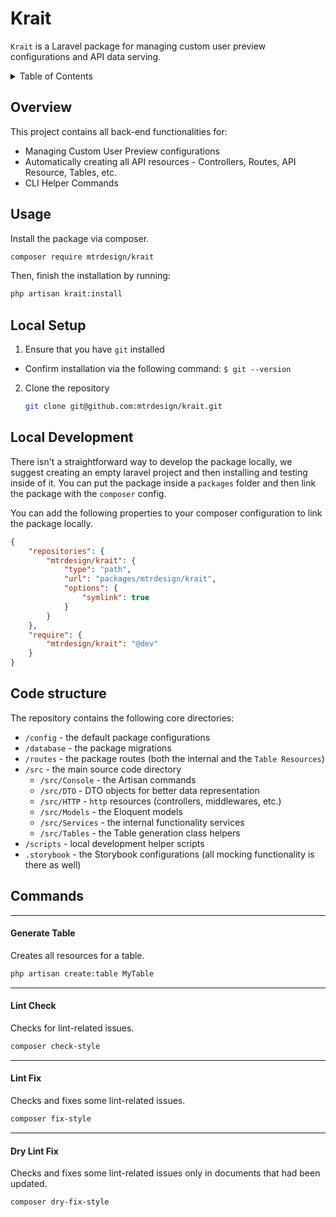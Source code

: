 # Krait

`Krait` is a Laravel package for managing custom user preview configurations and API data serving.

<details>
   <summary>Table of Contents</summary>
    <ol>
      <li>
         <a href="#overview">Overview</a>
      </li>
       <li>
         <a href="#usage">Usage</a>
      </li>
       <li>
         <a href="#local-setup">Local setup</a>
      </li>
      <li>
         <a href="#local-development">Local development</a>
      </li>
      <li>
         <a href="#code-structure">Code structure</a>
      </li>
   </ol>
</details>

## Overview

This project contains all back-end functionalities for:
- Managing Custom User Preview configurations
- Automatically creating all API resources - Controllers, Routes, API Resource, Tables, etc.
- CLI Helper Commands


## Usage
Install the package via composer.

```bash
composer require mtrdesign/krait
```

Then, finish the installation by running:

```bash
php artisan krait:install
```

## Local Setup

1. Ensure that you have `git` installed
- Confirm installation via the following command: `$ git --version`

2. Clone the repository

   ```sh
   git clone git@github.com:mtrdesign/krait.git
   ```


## Local Development


There isn't a straightforward way to develop the package locally, we suggest creating an empty laravel
project and then installing and testing inside of it. You can put the package inside a `packages` folder
and then link the package with the `composer` config.

You can add the following properties to your composer configuration to link the package locally.
```json
{
    "repositories": {
        "mtrdesign/krait": {
            "type": "path",
            "url": "packages/mtrdesign/krait",
            "options": {
                "symlink": true
            }
        }
    },
    "require": {
        "mtrdesign/krait": "@dev"
    }
}
```

## Code structure
The repository contains the following core directories:

* `/config` - the default package configurations
* `/database` - the package migrations
* `/routes` - the package routes (both the internal and the `Table Resources`)
* `/src` - the main source code directory
    * `/src/Console` - the Artisan commands
    * `/src/DTO` - DTO objects for better data representation
    * `/src/HTTP` - `http` resources (controllers, middlewares, etc.)
    * `/src/Models` - the Eloquent models
    * `/src/Services` - the internal functionality services
    * `/src/Tables` - the Table generation class helpers
* `/scripts` - local development helper scripts
* `.storybook` - the Storybook configurations (all mocking functionality is there as well)

## Commands

--------
#### Generate Table
Creates all resources for a table.

```sh
php artisan create:table MyTable
```
--------

#### Lint Check
Checks for lint-related issues.

```sh
composer check-style
```
--------

#### Lint Fix
Checks and fixes some lint-related issues.

```sh
composer fix-style
```
--------

#### Dry Lint Fix
Checks and fixes some lint-related issues only in documents that had been updated.

```sh
composer dry-fix-style
```
